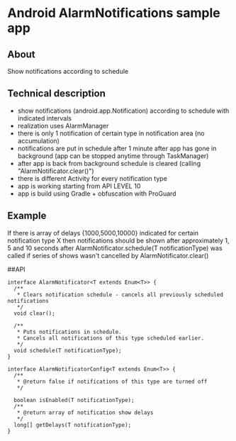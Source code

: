# Android AlarmNotifications sample app

## About
Show notifications according to schedule

## Technical description
- show notifications (android.app.Notification) according to schedule with indicated intervals
- realization uses AlarmManager
- there is only 1 notification of certain type in notification area (no accumulation)
- notifications are put in schedule after 1 minute after app has gone in background
(app can be stopped anytime through TaskManager)
- after app is back from background schedule is cleared (calling "AlarmNotificator.clear()")
- there is different Activity for every notification type
- app is working starting from API LEVEL 10
- app is build using Gradle + obfuscation with ProGuard

## Example
If there is array of delays {1000,5000,10000} indicated for certain notification type X
then notifications should be shown after approximately 1, 5 and 10 seconds after
AlarmNotificator.schedule(T notificationType) was called if series of shows wasn't cancelled
by AlarmNotificator.clear()

##API
```
interface AlarmNotificator<T extends Enum<T>> {  
  /**
   * Clears notification schedule - cancels all previously scheduled notifications
   */
  void clear();

  /**
   * Puts notifications in schedule.
   * Cancels all notifications of this type scheduled earlier.
   */
  void schedule(T notificationType);
}
```

```
interface AlarmNotificatorConfig<T extends Enum<T>> {
  /**
   * @return false if notifications of this type are turned off 
   */

  boolean isEnabled(T notificationType);
  /**
   * @return array of notification show delays
   */
  long[] getDelays(T notificationType);
}
```